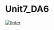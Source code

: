 # Unit7_DA6
[![linter](https://github.com/osamaHamad-github/Unit7_DA6/workflows/linter/badge.svg)](https://github.com/marketplace/actions/super-linter)
